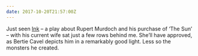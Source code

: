 ```yaml
---
date: 2017-10-20T21:57:00Z
---
```

Just seen [Ink](https://inktheplay.com) – a play about Rupert Murdoch and his purchase of ‘The Sun’ – with his current wife sat just a few rows behind me. She’ll have approved, as Bertie Cavel depicts him in a remarkably good light. Less so the monsters he created.
